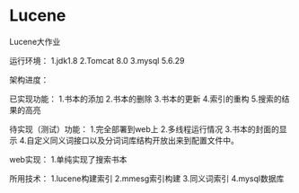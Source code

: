 # Lucene
Lucene大作业

运行环境：
  1.jdk1.8
  2.Tomcat 8.0
  3.mysql 5.6.29

架构进度：

  已实现功能：
    1.书本的添加
    2.书本的删除
    3.书本的更新
    4.索引的重构
    5.搜索的结果的高亮
    
  
  待实现（测试）功能：
    1.完全部署到web上
    2.多线程运行情况
    3.书本的封面的显示
    4.自定义同义词接口以及分词词库结构开放出来到配置文件中。

web实现：
  1.单纯实现了搜索书本
  
  
所用技术：
  1.lucene构建索引
  2.mmesg索引构建
  3.同义词索引
  4.mysql数据库
